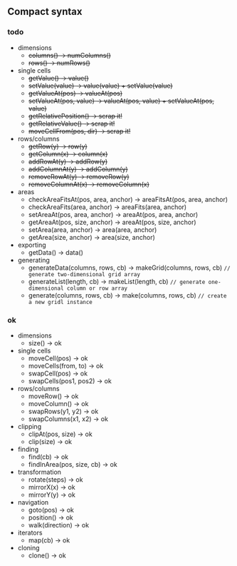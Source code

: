 ## Compact syntax

### todo

* dimensions
    * ~~columns() -> numColumns()~~
    * ~~rows()    -> numRows()~~
* single cells
    * ~~getValue()                -> value()~~
    * ~~setValue(value)           -> value(value) + setValue(value)~~
    * ~~getValueAt(pos)           -> valueAt(pos)~~
    * ~~setValueAt(pos, value)    -> valueAt(pos, value) + setValueAt(pos, value)~~
    * ~~getRelativePosition() -> scrap it!~~
    * ~~getRelativeValue() -> scrap it!~~
    * ~~moveCellFrom(pos, dir) -> scrap it!~~
* rows/columns
    * ~~getRow(y)                 -> row(y)~~
    * ~~getColumn(x)              -> column(x)~~
    * ~~addRowAt(y)               -> addRow(y)~~
    * ~~addColumnAt(y)            -> addColumn(y)~~
    * ~~removeRowAt(y)            -> removeRow(y)~~
    * ~~removeColumnAt(x)         -> removeColumn(x)~~
* areas
    * checkAreaFitsAt(pos, area, anchor) -> areaFitsAt(pos, area, anchor)
    * checkAreaFits(area, anchor)        -> areaFits(area, anchor)
    * setAreaAt(pos, area, anchor)       -> areaAt(pos, area, anchor)
    * getAreaAt(pos, size, anchor)       -> areaAt(pos, size, anchor)
    * setArea(area, anchor)              -> area(area, anchor)
    * getArea(size, anchor)              -> area(size, anchor)
* exporting 
    * getData() -> data()
* generating
    * generateData(columns, rows, cb)   -> makeGrid(columns, rows, cb)  `// generate two-dimensional grid array`
    * generateList(length, cb)          -> makeList(length, cb)         `// generate one-dimensional column or row array`
    * generate(columns, rows, cb)       -> make(columns, rows, cb)      `// create a new gridl instance`

### ok

* dimensions
    * size()    -> ok
* single cells
    * moveCell(pos)         -> ok
    * moveCells(from, to)   -> ok
    * swapCell(pos)         -> ok
    * swapCells(pos1, pos2) -> ok
* rows/columns
    * moveRow()             -> ok
    * moveColumn()          -> ok
    * swapRows(y1, y2)      -> ok
    * swapColumns(x1, x2)   -> ok
* clipping
    * clipAt(pos, size) -> ok 
    * clip(size)        -> ok
* finding
    * find(cb)                  -> ok
    * findInArea(pos, size, cb) -> ok
* transformation
    * rotate(steps) -> ok
    * mirrorX(x)    -> ok
    * mirrorY(y)    -> ok
* navigation
    * goto(pos)         -> ok
    * position()        -> ok
    * walk(direction)   -> ok
* iterators
    * map(cb) -> ok
* cloning
    * clone() -> ok